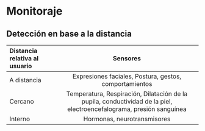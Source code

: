 # Monitoraje

## Detección en base a la distancia







| Distancia relativa al usuario |                           Sensores                           |
| :---------------------------- | :----------------------------------------------------------: |
| A distancia                   |    Expresiones faciales, Postura, gestos, comportamientos    |
| Cercano                       | Temperatura, Respiración, Dilatación de la pupila, conductividad de la piel, electroencefalograma, presión sanguínea |
| Interno                       |                 Hormonas, neurotransmisores                  |